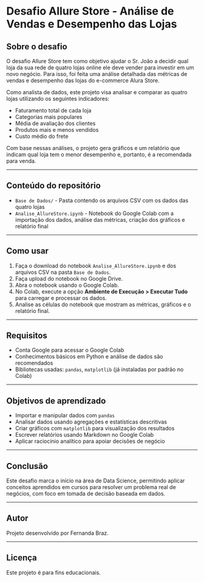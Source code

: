 # Desafio Allure Store - Análise de Vendas e Desempenho das Lojas

## Sobre o desafio

O desafio Allure Store tem como objetivo ajudar o Sr. João a decidir qual loja da sua rede de quatro lojas online ele deve vender para investir em um novo negócio. Para isso, foi feita uma análise detalhada das métricas de vendas e desempenho das lojas do e-commerce Alura Store.

Como analista de dados, este projeto visa analisar e comparar as quatro lojas utilizando os seguintes indicadores:

- Faturamento total de cada loja  
- Categorias mais populares  
- Média de avaliação dos clientes  
- Produtos mais e menos vendidos  
- Custo médio do frete  

Com base nessas análises, o projeto gera gráficos e um relatório que indicam qual loja tem o menor desempenho e, portanto, é a recomendada para venda.

---

## Conteúdo do repositório

- `Base de Dados/` - Pasta contendo os arquivos CSV com os dados das quatro lojas  
- `Analise_AllureStore.ipynb` - Notebook do Google Colab com a importação dos dados, análise das métricas, criação dos gráficos e relatório final  

---

## Como usar

1. Faça o download do notebook `Analise_AllureStore.ipynb` e dos arquivos CSV na pasta `Base de Dados`.  
2. Faça upload do notebook no Google Drive.  
3. Abra o notebook usando o Google Colab.  
4. No Colab, execute a opção **Ambiente de Execução > Executar Tudo** para carregar e processar os dados.  
5. Analise as células do notebook que mostram as métricas, gráficos e o relatório final.  

---

## Requisitos

- Conta Google para acessar o Google Colab  
- Conhecimentos básicos em Python e análise de dados são recomendados  
- Bibliotecas usadas: `pandas`, `matplotlib` (já instaladas por padrão no Colab)  

---

## Objetivos de aprendizado

- Importar e manipular dados com `pandas`  
- Analisar dados usando agregações e estatísticas descritivas  
- Criar gráficos com `matplotlib` para visualização dos resultados  
- Escrever relatórios usando Markdown no Google Colab  
- Aplicar raciocínio analítico para apoiar decisões de negócio  

---

## Conclusão

Este desafio marca o início na área de Data Science, permitindo aplicar conceitos aprendidos em cursos para resolver um problema real de negócios, com foco em tomada de decisão baseada em dados.

---

## Autor

Projeto desenvolvido por Fernanda Braz.

---

## Licença

Este projeto é para fins educacionais.

